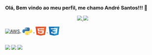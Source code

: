 ### Olá, Bem vindo ao meu perfil, me chamo André Santos!!! 👋


<div align="center">
  <a href="https://github.com/ANDSANTOS4546">
  <img height="120em" src="https://github-readme-stats.vercel.app/api?username=ANDSANTOS4546&show_icons=true&theme=tokyonight&include_all_commits=true&count_private=true"/>
  <img height="120em" src="https://github-readme-stats.vercel.app/api/top-langs/?username=ANDSANTOS4546&layout=compact&langs_count=7&theme=tokyonight"/>
</div>
  
<div style="display: inline_block"><br>
  <img align="center" alt="AWS" height="40" width="40" src="https://img.icons8.com/?size=100&id=33039&format=png&color=000000">
  <img align="center" alt="Python" height="30" width="40" src="https://raw.githubusercontent.com/devicons/devicon/master/icons/python/python-original.svg">
  <img align="center" alt="HTML" height="30" width="40" src="https://raw.githubusercontent.com/devicons/devicon/master/icons/html5/html5-original.svg">
  <img align="center" alt="CSS" height="30" width="40" src="https://raw.githubusercontent.com/devicons/devicon/master/icons/css3/css3-original.svg">
</div>
  
  ##
  
<div> 
  
  <a href="https://www.linkedin.com/in/andr%C3%A9-santos-36435b165/" target="_blank"><img src="https://img.shields.io/badge/-LinkedIn-%230077B5?style=for-the-badge&logo=linkedin&logoColor=white" target="_blank"></a> 
  <a href = "mailto:andrenascimento4546@gmail.com"><img src="https://img.shields.io/badge/-Gmail-%23333?style=for-the-badge&logo=gmail&logoColor=white" target="_blank"></a>
  <a href="https://www.instagram.com/andresantosgt/" target="_blank"><img src="https://img.shields.io/badge/-Instagram-%23E4405F?style=for-the-badge&logo=instagram&logoColor=white" target="_blank"></a>

</div>
